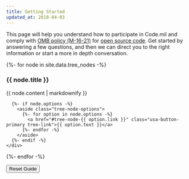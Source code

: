 ```yaml
---
title: Getting Started
updated_at: 2018-04-03
---
```


This page will help you understand how to participate in Code.mil and comply with [OMB policy (M-16-21)](https://code.gov/#/policy-guide/docs/overview/introduction) for [open source code](https://code.gov/#/policy-guide/policy/open-source). Get started by answering a few questions, and then we can direct you to the right information or start a more in depth conversation.

<section class="decision-tree">
  {%- for node in site.data.tree_nodes -%}
    <div class="tree-node" id="tree-node-{{node.id}}">
      <h3>{{ node.title }}</h3>
      <p>{{ node.content | markdownify }}</p>

      {%- if node.options -%}
        <aside class="tree-node-options">
          {%- for option in node.options -%}
            <a href="#tree-node-{{ option.link }}" class="usa-button-primary tree-link">{{ option.text }}</a>
          {%- endfor -%}
        </aside>
      {%- endif -%}
    </div>
  {%- endfor -%}

  <div class="tree-reset">
    <button class="usa-button-secondary">Reset Guide</button>
  </div>
</section>
